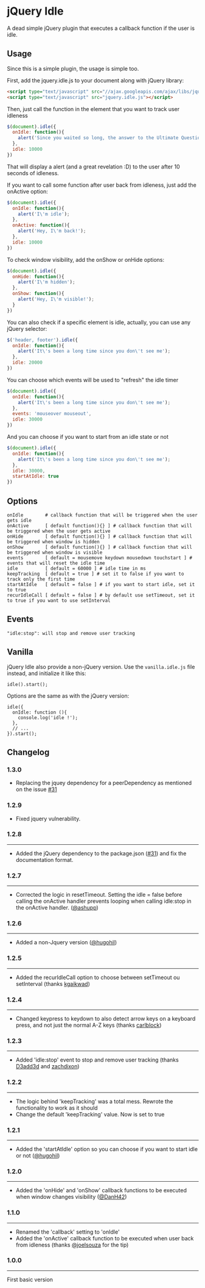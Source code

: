 # jQuery Idle

A dead simple jQuery plugin that executes a callback function if the user is idle.

## Usage

Since this is a simple plugin, the usage is simple too.

First, add the jquery.idle.js to your document along with jQuery library:

```html
<script type="text/javascript" src="//ajax.googleapis.com/ajax/libs/jquery/1.7.2/jquery.min.js"></script>
<script type="text/javascript" src="jquery.idle.js"></script>
```

Then, just call the function in the element that you want to track user idleness

```js
$(document).idle({
  onIdle: function(){
    alert('Since you waited so long, the answer to the Ultimate Question of Life, the Universe, and Everything is 42');
  },
  idle: 10000
})
```

That will display a alert (and a great revelation :D) to the user after 10 seconds of idleness.

If you want to call some function after user back from idleness, just add the onActive option:

```js
$(document).idle({
  onIdle: function(){
    alert('I\'m idle');
  },
  onActive: function(){
    alert('Hey, I\'m back!');
  },
  idle: 10000
})
```

To check window visibility, add the onShow or onHide options:

```js
$(document).idle({
  onHide: function(){
    alert('I\'m hidden');
  },
  onShow: function(){
    alert('Hey, I\'m visible!');
  }
})

```

You can also check if a specific element is idle, actually, you can use any jQuery selector:

```js
$('header, footer').idle({
  onIdle: function(){
    alert('It\'s been a long time since you don\'t see me');
  },
  idle: 20000
})
```

You can choose which events will be used to "refresh" the idle timer

```js
$(document).idle({
  onIdle: function(){
    alert('It\'s been a long time since you don\'t see me');
  },
  events: 'mouseover mouseout',
  idle: 30000
})
```

And you can choose if you want to start from an idle state or not

```js
$(document).idle({
  onIdle: function(){
    alert('It\'s been a long time since you don\'t see me');
  },
  idle: 30000,
  startAtIdle: true
})
```

## Options

```
onIdle        # callback function that will be triggered when the user gets idle
onActive      [ default function(){} ] # callback function that will be triggered when the user gets active
onHide        [ default function(){} ] # callback function that will be triggered when window is hidden
onShow        [ default function(){} ] # callback function that will be triggered when window is visible
events        [ default = mousemove keydown mousedown touchstart ] # events that will reset the idle time
idle          [ default = 60000 ] # idle time in ms
keepTracking  [ default = true ] # set it to false if you want to track only the first time
startAtIdle   [ default = false ] # if you want to start idle, set it to true
recurIdleCall [ default = false ] # by default use setTimeout, set it to true if you want to use setInterval
```

## Events
```
"idle:stop": will stop and remove user tracking
```

## Vanilla

jQuery Idle also provide a non-jQuery version. Use the `vanilla.idle.js` file instead, and initialize it like this:

```
idle().start();
```

Options are the same as with the jQuery version:

```
idle({
  onIdle: function (){
    console.log('idle !');
  },
  // ...
}).start();
```

## Changelog

### 1.3.0

* Replacing the jquey dependency for a peerDependency as mentioned on the issue [#31](https://github.com/kidh0/jquery.idle/issues/31)

### 1.2.9

* Fixed jquery vulnerability.

### 1.2.8
--------
* Added the jQuery dependency to the package.json ([#31](https://github.com/kidh0/jquery.idle/issues/31)) and fix the documentation format.

### 1.2.7
--------
* Corrected the logic in resetTimeout. Setting the idle = false before calling the onActive handler prevents looping when calling idle:stop in the onActive handler. ([@ashupp](https://github.com/ashupp))

### 1.2.6
--------
* Added a non-Jquery version ([@hugohil](https://github.com/hugohil))

### 1.2.5
--------
* Added the recurIdleCall option to choose between setTimeout ou setInterval (thanks [kgaikwad](https://github.com/kgaikwad))

### 1.2.4
--------
* Changed keypress to keydown to also detect arrow keys on a keyboard press, and not just the normal A-Z keys (thanks [carlblock](https://github.com/carlblock))

### 1.2.3
--------
* Added 'idle:stop' event to stop and remove user tracking (thanks [D3add3d](https://github.com/D3add3d) and [zachdixon](https://github.com/zachdixon))

### 1.2.2
--------
* The logic behind 'keepTracking' was a total mess. Rewrote the functionality to work as it should
* Change the default 'keepTracking' value. Now is set to true

### 1.2.1
--------
* Added the 'startAtIdle' option so you can choose if you want to start idle or not ([@hugohil](https://github.com/hugohil))

### 1.2.0
--------
* Added the 'onHide' and 'onShow' callback functions to be executed when window changes visibility ([@DanH42](https://github.com/DanH42))

### 1.1.0
--------
* Renamed the 'callback' setting to 'onIdle'
* Added the 'onActive' callback function to be executed when user back from idleness (thanks [@joelsouza](https://github.com/joelsouza) for the tip)

### 1.0.0
--------
First basic version
